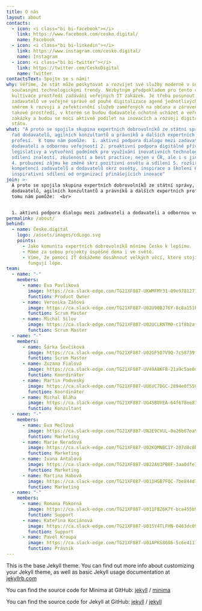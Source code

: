 ```yaml
---
title: O nás
layout: about
contacts:
  - icon: <i class="bi bi-facebook"></i>
    link: https://www.facebook.com/cesko.digital/
    name: Facebook
  - icon: <i class="bi bi-linkedin"></i>
    link: https://www.instagram.com/cesko.digital/
    name: Instagram
  - icon: <i class="bi bi-twitter"></i>
    link: https://twitter.com/CeskoDigital
    name: Twitter
contactsText: Spojte se s námi!
why: Věříme, že stát může poskytovat a rozvíjet své služby moderně v souladu se
  současnými technologickými trendy. Nezbytným předpokladem pro tento cíl je
  kultivace prostředí zadávání veřejných IT zakázek. Je třeba posunout uvažování
  zadavatelů ve veřejné správě od pouhé digitalizace agend jednotlivých úřadů
  směrem k rozvoji a zefektivnění služeb zaměřených na občana a zároveň vytvořit
  takové prostředí, v kterém se budou dodavatelé ochotně ucházet o veřejné
  zakázky a budou se moci aktivně podílet na inovacích a rozvoji digitálního
  státu.
what: "A proto se spojila skupina expertních dobrovolníků ze státní správy, z
  řad dodavatelů, agilních konzultantů a právníků a dalších expertních
  profesí.  K tomu nám pomůže:  1. aktivní podpora dialogu mezi zadavateli a
  dodavateli a odbornou veřejností 2. proaktivní podpora digitálně přívětivé
  legislativy a vytvoření podmínek pro využívání inovativních technologií 3.
  sdílení znalostí, zkušeností a best practice; nejen v ČR, ale i s jinými státy
  4. probuzení zájmu ke změně skrz pozitivní osvětu a sdílení 5. rozšiřování
  kompetencí zadavatelů a dodavatelů skrz osvěty, inspirace a školení 6.
  inspirativní sdílení od organizací přinášejících inovace"
join: >-
  A proto se spojila skupina expertních dobrovolníků ze státní správy, z řad
  dodavatelů, agilních konzultantů a právníků a dalších expertních profesí.  K
  tomu nám pomůže:  <br>


  1. aktivní podpora dialogu mezi zadavateli a dodavateli a odbornou veřejností <br> 2. proaktivní podpora digitálně přívětivé legislativy a vytvoření podmínek pro využívání inovativních technologií <br> 3. sdílení znalostí, zkušeností a best practice; nejen v ČR, ale i s jinými státy <br> 4. probuzení zájmu ke změně skrz pozitivní osvětu a sdílení <br> 5. rozšiřování kompetencí zadavatelů a dodavatelů skrz osvěty, inspirace a školení <br> 6. inspirativní sdílení od organizací přinášejících inovace
permalink: /about/
behind:
  - name: Česko.digital
    logo: /assets/images/cdLogo.svg
    points:
      - Jako komunita expertních dobrovolníků mšníme Česko k lepšímu.
      - Máme za sebou projekty úspěšné doma i ve světě.
      - Víme, že pomocí IT dokážeme dosáhnout velkých věcí, které stojí méně a
        fungují lépe.
team:
  - name: "-"
    members:
      - name: Eva Pavlíková
        image: https://ca.slack-edge.com/TG21XF887-UKWMFMY31-09e978127162-512
        function: Product Owner
      - name: Veronika Záňová
        image: https://ca.slack-edge.com/TG21XF887-U02U90BJ76Y-8c8a151b4624-512
        function: Scrum Master
      - name: Michal Silov
        image: https://ca.slack-edge.com/TG21XF887-U02UCLRNTM0-c1f8b2af21d0-512
        function: Scrum Master
  - name: "-"
    members:
      - name: Šárka Ševčíková
        image: https://ca.slack-edge.com/TG21XF887-U02GF507V9Q-7c58739f4bfb-512
        function: Scrum Master
      - name: Zuzana Fialová
        image: https://ca.slack-edge.com/TG21XF887-UV49A8KFB-21a9c5ae0d31-512
        function: Koordinátor
      - name: Martin Podveský
        image: https://ca.slack-edge.com/TG21XF887-UU6VC7DGC-2894e0f559fd-512
        function: Koordinátor
      - name: Michal Bláha
        image: https://ca.slack-edge.com/TG21XF887-UG45BUYEA-64f678ee8148-512
        function: Konzultant
  - name: "-"
    members:
      - name: Eva Mečlová
        image: https://ca.slack-edge.com/TG21XF887-UN2E9CVUL-0a26b67ea555-512
        function: Marketing
      - name: Marie Neradová
        image: https://ca.slack-edge.com/TG21XF887-U02KQMNBC1Y-207d8c0b23bf-512
        function: Marketing
      - name: Ivana Antalová
        image: https://ca.slack-edge.com/TG21XF887-U022AU3PB8F-3aa0dfe78e8c-512
        function: Marketing
      - name: Martina Habová
        image: https://ca.slack-edge.com/TG21XF887-U011HGB7FQC-7be844d7cbb9-512
        function: Marketing
  - name: "-"
    members:
      - name: Romana Pokorná
        image: https://ca.slack-edge.com/TG21XF887-U011FB26K7Y-bca455b9884c-512
        function: Support
      - name: Kateřina Kociánová
        image: https://ca.slack-edge.com/TG21XF887-U015Y4TLFHN-0463dc09ee75-512
        function: Support
      - name: Pavel Kroupa
        image: https://ca.slack-edge.com/TG21XF887-U01APKS8686-5c6e4117192d-512
        function: Právník
---
```


This is the base Jekyll theme. You can find out more info about customizing your Jekyll theme, as well as basic Jekyll usage documentation at [jekyllrb.com](https://jekyllrb.com/)

You can find the source code for Minima at GitHub:
[jekyll][jekyll-organization] /
[minima](https://github.com/jekyll/minima)

You can find the source code for Jekyll at GitHub:
[jekyll][jekyll-organization] /
[jekyll](https://github.com/jekyll/jekyll)


[jekyll-organization]: https://github.com/jekyll
